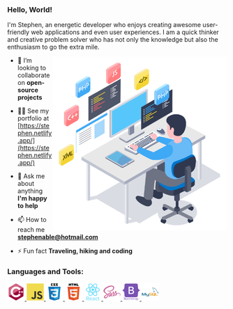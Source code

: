 <h3 align="left">Hello, World!</h3>
<p>I'm Stephen, an energetic developer who enjoys creating awesome user-friendly web applications and even user experiences.  I am a quick thinker and creative problem solver who has not only the knowledge but also the enthusiasm to go the extra mile.</p>

<img align="right" alt="GIF" src="./6.gif" width="400" height="400" />

- 👯 I’m looking to collaborate on **open-source projects**

- 👨‍💻 See my portfolio at [https://stephen.netlify.app/](https://stephen.netlify.app/)

- 💬 Ask me about anything **I'm happy to help**

- 📫 How to reach me **stephenable@hotmail.com**

- ⚡ Fun fact **Traveling, hiking and coding**

<h3 align="left">Languages and Tools:</h3>
<p align="left">
<a href="#" target="_blank" rel="noreferrer"> <img src="https://raw.githubusercontent.com/devicons/devicon/master/icons/cplusplus/cplusplus-original.svg" alt="cplusplus" width="40" height="40"/> </a>
<a href="#" target="_blank" rel="noreferrer"> <img src="https://raw.githubusercontent.com/devicons/devicon/master/icons/javascript/javascript-original.svg" alt="javascript" width="40" height="40"/> </a>
<a href="#" target="_blank" rel="noreferrer"> <img src="https://raw.githubusercontent.com/devicons/devicon/master/icons/css3/css3-original-wordmark.svg" alt="css3" width="40" height="40"/> </a>
<a href="#" target="_blank" rel="noreferrer"> <img src="https://raw.githubusercontent.com/devicons/devicon/master/icons/html5/html5-original-wordmark.svg" alt="html5" width="40" height="40"/> </a>
<a href="#" target="_blank" rel="noreferrer"> <img src="https://raw.githubusercontent.com/devicons/devicon/master/icons/react/react-original-wordmark.svg" alt="react" width="40" height="40"/> </a>
<a href="#" target="_blank" rel="noreferrer"> <img src="https://raw.githubusercontent.com/devicons/devicon/master/icons/sass/sass-original.svg" alt="sass" width="40" height="40"/> </a>
<a href="#" target="_blank" rel="noreferrer"> <img src="https://raw.githubusercontent.com/devicons/devicon/master/icons/bootstrap/bootstrap-plain-wordmark.svg" alt="bootstrap" width="40" height="40"/> </a>
<a href="#" target="_blank" rel="noreferrer"> <img src="https://raw.githubusercontent.com/devicons/devicon/master/icons/mysql/mysql-original-wordmark.svg" alt="mysql" width="40" height="40"/> </a>
</p>
